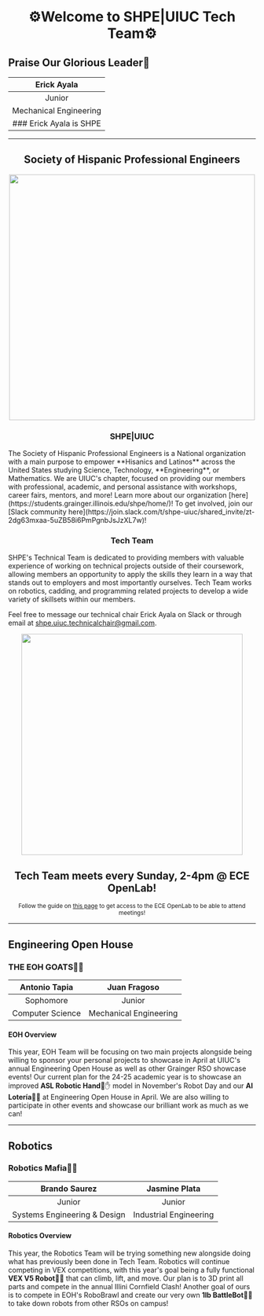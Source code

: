 <h1 align = "center"> ⚙Welcome to SHPE|UIUC Tech Team⚙ </h2>


## Praise Our Glorious Leader👑
| Erick Ayala |
| :----: |
| Junior |
| Mechanical Engineering |
### Erick Ayala is SHPE|UIUC's Technical Chair for the 24-25 Academic Year!!🙌

---

<h2 align = "center">Society of Hispanic Professional Engineers</h2>
<div align="center">
<img src="https://shpe.soe.ucsc.edu/sites/default/files/SHPE_logo_FullColor-RGB-2x.png" width = "500">
</div>

<h3 align = "center"> SHPE|UIUC </h2>
The Society of Hispanic Professional Engineers is a National organization with a main purpose to empower **Hisanics and Latinos** across the United States studying Science, Technology, **Engineering**, or Mathematics. 
We are UIUC's chapter, focused on providing our members with professional, academic, and personal assistance with workshops, career fairs, mentors, and more! 
Learn more about our organization [here](https://students.grainger.illinois.edu/shpe/home/)! 
To get involved, join our [Slack community here](https://join.slack.com/t/shpe-uiuc/shared_invite/zt-2dg63mxaa-5uZB58i6PmPgnbJsJzXL7w)!

<h3 align = "center"> Tech Team </h3>
SHPE's Technical Team is dedicated to providing members with valuable experience of working on technical projects outside of their coursework, allowing members an opportunity to apply the skills they learn in a way that stands out to employers and most importantly ourselves. Tech Team works on robotics, cadding, and programming related projects to develop a wide variety of skillsets within our members. 

Feel free to message our technical chair Erick Ayala on Slack or through email at [shpe.uiuc.technicalchair@gmail.com](shpe.uiuc.technicalchair@gmail.com).

<div align="center">
 <img src="https://media.licdn.com/dms/image/D5622AQGQCMtZTuv8RA/feedshare-shrink_800/0/1680520894557?e=2147483647&v=beta&t=BGT2WWyXfU4zspvqrbS6XbmiA_tCWU_bbpyzMtV5n0k" width = "450">

 <h2> Tech Team meets every Sunday, 2-4pm @ ECE OpenLab! </h2>

 <sub>Follow the guide on [this page](https://openlab.ece.illinois.edu/apply.html) to get access to the ECE OpenLab to be able to attend meetings!</sub>

</div>

 ---

## Engineering Open House
### THE EOH GOATS🐐🐐

| Antonio Tapia | Juan Fragoso |
| :----: | :----:  |           
| Sophomore | Junior |
| Computer Science | Mechanical Engineering |

#### EOH Overview
This year, EOH Team will be focusing on two main projects alongside being willing to sponsor your personal projects to showcase in April at UIUC's annual Engineering Open House as well as other Grainger RSO showcase events! Our current plan for the 24-25 academic year is to showcase an improved **ASL Robotic Hand**🤖✋ model in November's Robot Day and our **AI Lotería**🤖💃 at Engineering Open House in April. We are also willing to participate in other events and showcase our brilliant work as much as we can!

---

## Robotics
### Robotics Mafia🤵🤵

| Brando Saurez | Jasmine Plata |
| :----: | :----: |
| Junior | Junior |
| Systems Engineering & Design | Industrial Engineering |

#### Robotics Overview
This year, the Robotics Team will be trying something new alongside doing what has previously been done in Tech Team. Robotics will continue competing in VEX competitions, with this year's goal being a fully functional **VEX V5 Robot🤖🚗** that can climb, lift, and move. Our plan is to 3D print all parts and compete in the annual Illini Cornfield Clash! Another goal of ours is to compete in EOH's RoboBrawl and create our very own **1lb BattleBot🤖🤜** to take down robots from other RSOs on campus!

